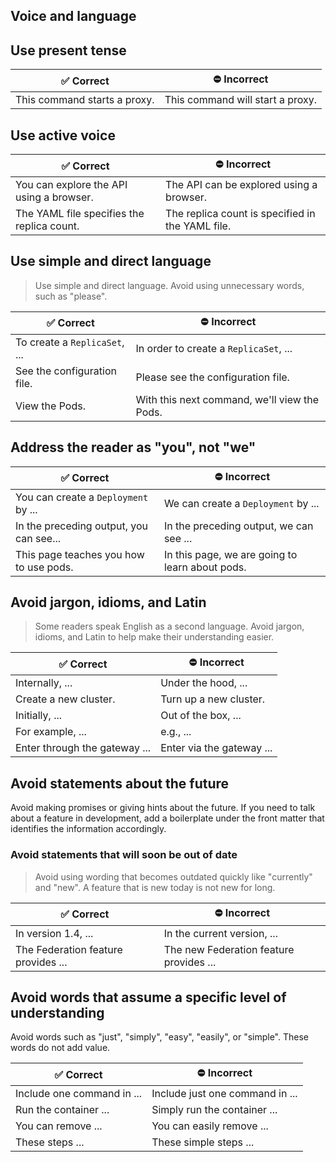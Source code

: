 ## Voice and language

## Use present tense

|:white_check_mark: Correct                           |:no_entry: Incorrect
|-----------------------------|------
|This command starts a proxy. | This command will start a proxy.

## Use active voice

|:white_check_mark: Correct                                         |:no_entry: Incorrect
|-------------------------------------------|------
|You can explore the API using a browser.   | The API can be explored using a browser.
|The YAML file specifies the replica count. | The replica count is specified in the YAML file.

## Use simple and direct language
> Use simple and direct language. Avoid using unnecessary words, such as
"please".

|:white_check_mark: Correct                          |:no_entry: Incorrect
|----------------------------|----
|To create a `ReplicaSet`, ... | In order to create a `ReplicaSet`, ...
|See the configuration file. | Please see the configuration file.
|View the Pods.              | With this next command, we'll view the Pods.

## Address the reader as "you", not "we"

|:white_check_mark: Correct                                     |:no_entry: Incorrect
|---------------------------------------|------
|You can create a `Deployment` by ...     | We can create a `Deployment` by ...
|In the preceding output, you can see...| In the preceding output, we can see ...
|This page teaches you how to use pods.    | In this page, we are going to learn about pods.

## Avoid jargon, idioms, and Latin

> Some readers speak English as a second language. Avoid jargon, idioms, and Latin to help
make their understanding easier.

|:white_check_mark: Correct                    |:no_entry: Incorrect
|----------------------|------
|Internally, ...       | Under the hood, ...
|Create a new cluster. | Turn up a new cluster.
|Initially, ...        | Out of the box, ...
|For example, ...      | e.g., ...
|Enter through the gateway ...      | Enter via the gateway ...

## Avoid statements about the future

Avoid making promises or giving hints about the future. If you need to talk
about a feature in development, add a boilerplate under the front matter that
identifies the information accordingly.

### Avoid statements that will soon be out of date
> Avoid using wording that becomes outdated quickly like "currently" and
"new". A feature that is new today is not new for long.

|:white_check_mark: Correct                                  |:no_entry: Incorrect
|------------------------------------|------
|In version 1.4, ...                 | In the current version, ...
|The Federation feature provides ... | The new Federation feature provides ...

## Avoid words that assume a specific level of understanding

Avoid words such as "just", "simply", "easy", "easily", or "simple". These words do not add value.

|:white_check_mark: Correct                    |:no_entry: Incorrect
|----------------------|------
|Include one command in ...      | Include just one command in ...
|Run the container ... | Simply run the container ...
|You can remove ...       | You can easily remove ...
|These steps ...      | These simple steps ...
